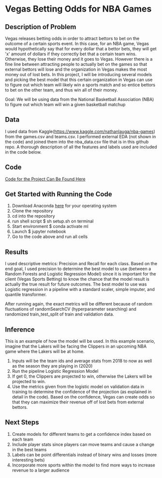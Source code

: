 # Vegas Betting Odds for NBA Games

## Description of Problem
Vegas releases betting odds in order to attract bettors to bet on the outcome of a certain sports event. In this case, for an NBA game, Vegas would hypothetically say that for every dollar that a bettor bets, they will get 'x' amount of dollars if they correctly bet that a certain team wins. Otherwise, they lose their money and it goes to Vegas. However there is a fine line between attracting people to actually bet on the games so that external bettors will lose and the organization in Vegas makes the most money out of lost bets. In this project, I will be introducing several models and picking the best model that this certain organization in Vegas can use to figure out which team will likely win a sports match and so entice bettors to bet on the other team, and thus win all of their money.

Goal: We will be using data from the National Basketball Association (NBA) to figure out which team will win a given basketball matchup

## Data
I used data from Kaggle(https://www.kaggle.com/nathanlauga/nba-games) from the games.csv and teams.csv. I performed external EDA (not shown in the code) and joined them into the nba_data.csv file that is in this github repo. A thorough description of all the features and labels used are included in the code below. 

## Code
[Code for the Project Can Be Found Here](https://github.com/surengunturumasters/msds699_final_proj/blob/main/Final_Proj_Code.ipynb)

## Get Started with Running the Code
1) Download Anaconda [here](https://www.anaconda.com/products/individual) for your operating system
2) Clone the repository
3) cd into the repository 
4) run shell script $ sh setup.sh on terminal
5) Start environment $ conda activate ml
6) Launch $ jupyter notebook
7) Go to the code above and run all cells

## Results
I used descriptive metrics: Precision and Recall for each class. Based on the end goal, I used precision to determine the best model to use (between a Random Forests and Logistic Regression Model) since it is important for the client (Vegas Sports Betting) to know the chance that the model result is actually the true result for future outcomes. The best model to use was Logistic regression in a pipeline with a standard scaler, simple imputer, and quantile transformer. 

After running again, the exact metrics will be different because of random fluctuations of randomSearchCV (hyperparameter searching) and randomized train_test_split of train and validation data. 

## Inference
This is an example of how the model will be used. In this example scenario, imagine that the Lakers will be facing the Clippers in an upcoming NBA game where the Lakers will be at home. 
1) Inputs will be the team ids and average stats from 2018 to now as well as the season they are playing in (2020)
2) Run the pipeline Logistic Regression Model
3) If get 0, the Clippers are projected to win, otherwise the Lakers will be projected to win. 
4) Use the metrics given from the logistic model on validation data in training to determine the confidence of the projection (as explained in detail in the code). Based on the confidence, Vegas can create odds so that they can maximize their revenue off of lost bets from external bettors. 

## Next Steps
1) Create models for different teams to get a confidence index based on each team
2) Include player stats since players can move teams and cause a change in the best teams
3) Labels can be point differentials instead of binary wins and losses (more interesting bets)
4) Incorporate more sports within the model to find more ways to increase revenue to a larger audience


